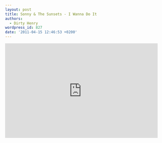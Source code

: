 ```yaml
---
layout: post
title: Sonny & The Sunsets - I Wanna Do It
authors:
  - Dirty Henry
wordpress_id: 827
date: '2011-04-15 12:46:53 +0200'
---
```

<iframe title="YouTube video player" width="500" height="311" src="http://www.youtube.com/embed/N-wLAMkshMA?rel=0" frameborder="0" allowfullscreen></iframe>
